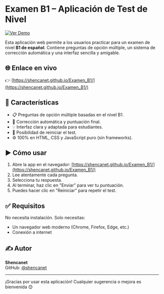 # Examen B1 – Aplicación de Test de Nivel

[![Ver Demo](https://img.shields.io/badge/Demo-Ver%20App-blue)](https://shencanet.github.io/Examen_B1/)

Esta aplicación web permite a los usuarios practicar para un examen de nivel **B1 de español**. Contiene preguntas de opción múltiple, un sistema de corrección automática y una interfaz sencilla y amigable.

## 🌐 Enlace en vivo

👉 [https://shencanet.github.io/Examen_B1/](https://shencanet.github.io/Examen_B1/)

## 📌 Características

- 📋 Preguntas de opción múltiple basadas en el nivel B1.
- 🧠 Corrección automática y puntuación final.
- 💡 Interfaz clara y adaptada para estudiantes.
- 🔁 Posibilidad de reiniciar el test.
- ⚙️ 100% en HTML, CSS y JavaScript puro (sin frameworks).




## ▶️ Cómo usar

1. Abre la app en el navegador: [https://shencanet.github.io/Examen_B1/](https://shencanet.github.io/Examen_B1/)
2. Lee atentamente cada pregunta.
3. Selecciona tu respuesta.
4. Al terminar, haz clic en "Enviar" para ver tu puntuación.
5. Puedes hacer clic en "Reiniciar" para repetir el test.

## ✅ Requisitos

No necesita instalación. Solo necesitas:

- Un navegador web moderno (Chrome, Firefox, Edge, etc.)
- Conexión a internet

## ✍️ Autor

**Shencanet**  
GitHub: [@shencanet](https://github.com/shencanet)

---

¡Gracias por usar esta aplicación! Cualquier sugerencia o mejora es bienvenida 😊